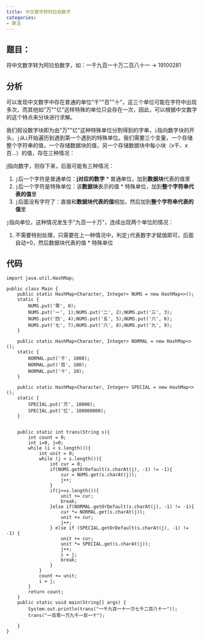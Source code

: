 ```yaml
---
title: 中文数字转阿拉伯数字
categories: 
- 算法
---
```


## 题目：
将中文数字转为阿拉伯数字，如：一千九百一十万二百八十一 -> 19100281

## 分析

可以发现中文数字中存在普通的单位"千""百""十"，这三个单位可能在字符中出现多次，而其他如"万""亿"这样特殊的单位只会存在一次，因此，可以根据中文数字的这个特点来分块进行求解。

我们假设数字块即为由"万""亿"这种特殊单位分割得到的字串，`i`指向数字块的开头，`j`从`i`开始遍历到遇到第一个遇到的特殊单位。我们需要三个变量，一个存储整个字符串的值，一个存储数据块的值，另一个存储数据块中每小块（x千、x百...）的值，存在三种情况：

j指向数字，则存下来，后面可能有三种情况：
1. `j`后一个字符是普通单位：**j对应的数字** * 普通单位，加到**数据块**代表的值里
2. `j`后一个字符是特殊单位：该**数据块**表示的值 * 特殊单位，加到**整个字符串代表的值**里
3. `j`后面没有字符了：直接和**数据块代表的值**相加，然后加到**整个字符串代表的值**里

`j`指向单位，这种情况发生于"九百一十万"，连续出现两个单位的情况：
1. 不需要特别处理，只需要在上一种情况中，判定`j`代表数字才赋值即可，后面自动+0，然后数据块代表的值 * 特殊单位

## 代码

```[java]
import java.util.HashMap;

public class Main {
    public static HashMap<Character, Integer> NUMS = new HashMap<>();
    static {
        NUMS.put('零', 0);
        NUMS.put('一', 1);NUMS.put('二', 2);NUMS.put('三', 3);
        NUMS.put('四', 4);NUMS.put('五', 5);NUMS.put('六', 6);
        NUMS.put('七', 7);NUMS.put('八', 8);NUMS.put('九', 9);
    }

    public static HashMap<Character, Integer> NORMAL = new HashMap<>();
    static {
        NORMAL.put('千', 1000);
        NORMAL.put('百', 100);
        NORMAL.put('十', 10);
    }

    public static HashMap<Character, Integer> SPECIAL = new HashMap<>();
    static {
        SPECIAL.put('万', 10000);
        SPECIAL.put('亿', 100000000);
    }


    public static int trans(String s){
        int count = 0;
        int i=0, j=0;
        while (i < s.length()){
            int unit = 0;
            while (j < s.length()){
                int cur = 0;
                if(NUMS.getOrDefault(s.charAt(j), -1) != -1){
                    cur = NUMS.get(s.charAt(j));
                    j++;
                }
                if(j>=s.length()){
                    unit += cur;
                    break;
                }else if(NORMAL.getOrDefault(s.charAt(j), -1) != -1){
                    cur *= NORMAL.get(s.charAt(j));
                    unit += cur;
                    j++;
                } else if (SPECIAL.getOrDefault(s.charAt(j), -1) != -1) {
                    unit += cur;
                    unit *= SPECIAL.get(s.charAt(j));
                    j++;
                    i = j;
                    break;
                }
            }
            count += unit;
            i = j;
        }
        return count;
    }
    public static void main(String[] args) {
        System.out.println(trans("一千九百一十一万七千二百八十一"));
        trans("一百零一万九千一百一十");
        
    }
}
```